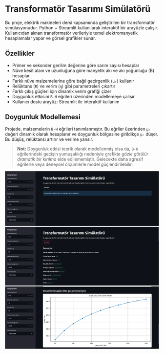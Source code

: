 # Transformatör Tasarımı Simülatörü

Bu proje, elektrik makineleri dersi kapsamında geliştirilen bir transformatör simülasyonudur. 
Python + Streamlit kullanılarak interaktif bir arayüzle çalışır. 
Kullanıcıdan alınan transformatör verileriyle temel elektromanyetik hesaplamalar yapar ve görsel grafikler sunar.

## Özellikler

- Primer ve sekonder gerilim değerine göre sarım sayısı hesaplar  
- Nüve kesit alanı ve uzunluğuna göre manyetik akı ve akı yoğunluğu (B) hesaplar  
- Farklı nüve malzemelerine göre bağıl geçirgenlik (`μᵣ`) kullanır  
- Relüktans (`R`) ve verim (`η`) gibi parametreleri çıkartır  
- Farklı çıkış güçleri için dinamik verim grafiği çizer  
- Doygunluk etkisini `B-H` eğrileri üzerinden modellemeye çalışır  
- Kullanıcı dostu arayüz: Streamlit ile interaktif kullanım

## Doygunluk Modellemesi

Projede, malzemelerin `B-H` eğrileri tanımlanmıştır. Bu eğriler üzerinden `μᵣ` değeri dinamik olarak hesaplanır ve doygunluk bölgesine girildikçe `μᵣ` düşer. Bu düşüş, relüktansı artırır ve verime yansır.

> **Not:** Doygunluk etkisi teorik olarak modellenmiş olsa da, `B-H` eğrilerindeki geçişin yumuşaklığı nedeniyle grafikte *gözle görülür dramatik bir kırılma* elde edilememiştir.
Gelecekte daha agresif eğrilerle veya deneysel ölçümlerle model güçlendirilebilir.



![Arayüz Görseli](https://github.com/KRMALC/Transformator-Tasarim--Simulasyonu/blob/fd045cc43536d7b97753ca36e514282e800723d3/1.png)
![Arayüz Görseli](https://github.com/KRMALC/Transformator-Tasarim--Simulasyonu/blob/fd045cc43536d7b97753ca36e514282e800723d3/2.png)
![Arayüz Görseli](https://github.com/KRMALC/Transformator-Tasarim--Simulasyonu/blob/fd045cc43536d7b97753ca36e514282e800723d3/3.png)

